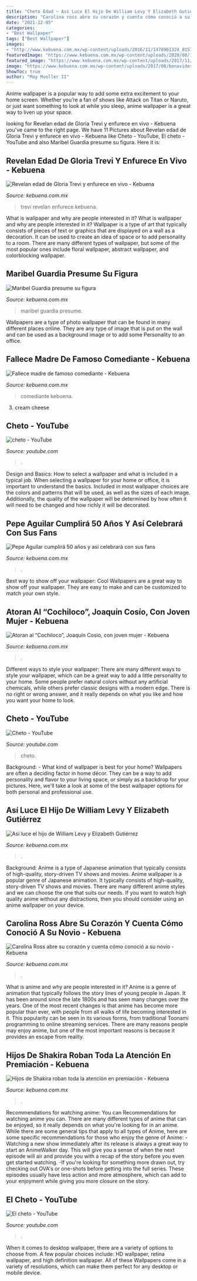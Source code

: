 ```yaml
---
title: "Cheto Edad ~ Así Luce El Hijo De William Levy Y Elizabeth Gutiérrez"
description: "Carolina ross abre su corazón y cuenta cómo conoció a su novio"
date: "2021-12-05"
categories:
- "Best Wallpaper"
tags: ["Best Wallpaper"]
images:
- "http://www.kebuena.com.mx/wp-content/uploads/2016/11/1478961324_815754_1478961939_noticia_normal.jpg"
featuredImage: "https://www.kebuena.com.mx/wp-content/uploads/2020/08/16_-9-21-1-1024x576.png"
featured_image: "https://www.kebuena.com.mx/wp-content/uploads/2017/11/Diseño-sin-título-24-1.png"
image: "https://www.kebuena.com.mx/wp-content/uploads/2017/08/bonavides.jpg"
ShowToc: true
author: "May Mueller II"
---
```



Anime wallpaper is a popular way to add some extra excitement to your home screen. Whether you’re a fan of shows like Attack on Titan or Naruto, or just want something to look at while you sleep, anime wallpaper is a great way to liven up your space.

	

		
looking for Revelan edad de Gloria Trevi y enfurece en vivo - Kebuena you've came to the right page. We have 11 Pictures about Revelan edad de Gloria Trevi y enfurece en vivo - Kebuena like Cheto - YouTube, El cheto - YouTube and also Maribel Guardia presume su figura. Here it is:
		
    
## Revelan Edad De Gloria Trevi Y Enfurece En Vivo - Kebuena

<img loading=lazy src="https://www.kebuena.com.mx/wp-content/uploads/2017/11/Diseño-sin-título-24-1.png" onerror="this.onerror=null;this.src='https://tse1.mm.bing.net/th?id=OIP.B0MCTi8lK7tFZ9w1Yg0zDQHaDe&amp;pid=15.1';" alt="Revelan edad de Gloria Trevi y enfurece en vivo - Kebuena">

_Source: kebuena.com.mx_

>trevi revelan enfurece kebuena. 

	

What is wallpaper and why are people interested in it?
What is wallpaper and why are people interested in it?
Wallpaper is a type of art that typically consists of pieces of text or graphics that are displayed on a wall as a decoration. It can be used to create an idea of space or to add personality to a room. There are many different types of wallpaper, but some of the most popular ones include floral wallpaper, abstract wallpaper, and colorblocking wallpaper.

    
## Maribel Guardia Presume Su Figura

<img loading=lazy src="http://www.kebuena.com.mx/wp-content/uploads/2018/05/Diseño-sin-título-9.png" onerror="this.onerror=null;this.src='https://tse4.mm.bing.net/th?id=OIP.vUiBx-HZywT4lT7_YQuregHaDe&amp;pid=15.1';" alt="Maribel Guardia presume su figura">

_Source: kebuena.com.mx_

>maribel guardia presume. 

	



Wallpapers are a type of photo wallpaper that can be found in many different places online. They are any type of image that is put on the wall and can be used as a background image or to add some Personality to an office.

    
## Fallece Madre De Famoso Comediante - Kebuena

<img loading=lazy src="https://www.kebuena.com.mx/wp-content/uploads/2017/08/bonavides.jpg" onerror="this.onerror=null;this.src='https://tse3.mm.bing.net/th?id=OIP.aiWP9l5jheWruFZQH-zWPgHaEo&amp;pid=15.1';" alt="Fallece madre de famoso comediante - Kebuena">

_Source: kebuena.com.mx_

>comediante kebuena. 

	

3. cream cheese 

    
## Cheto - YouTube

<img loading=lazy src="https://i.ytimg.com/vi/0bwh5FURDBg/hqdefault.jpg" onerror="this.onerror=null;this.src='https://tse4.mm.bing.net/th?id=OIP.-3kyOu4ZX5q94o6LFsGq5AHaFj&amp;pid=15.1';" alt="cheto - YouTube">

_Source: youtube.com_

>. 

	

Design and Basics: How to select a wallpaper and what is included in a typical job.
When selecting a wallpaper for your home or office, it is important to understand the basics. Included in most wallpaper choices are the colors and patterns that will be used, as well as the sizes of each image. Additionally, the quality of the wallpaper will be determined by how often it will need to be changed and how richly it will be decorated.

    
## Pepe Aguilar Cumplirá 50 Años Y Así Celebrará Con Sus Fans

<img loading=lazy src="http://www.kebuena.com.mx/wp-content/uploads/2018/01/Pepe-Aguilar.png" onerror="this.onerror=null;this.src='https://tse4.mm.bing.net/th?id=OIP.T0731jQeGitdhJ4FqohmywHaDe&amp;pid=15.1';" alt="Pepe Aguilar cumplirá 50 años y así celebrará con sus fans">

_Source: kebuena.com.mx_

>. 

	

Best way to show off your wallpaper:
Cool Wallpapers are a great way to show off your wallpaper. They are easy to make and can be customized to match your own style.

    
## Atoran Al “Cochiloco”, Joaquín Cosío, Con Joven Mujer - Kebuena

<img loading=lazy src="http://www.kebuena.com.mx/wp-content/uploads/2018/02/cochiloco.png" onerror="this.onerror=null;this.src='https://tse2.mm.bing.net/th?id=OIP.HCk03Udw4_B309C2sunMUQHaDX&amp;pid=15.1';" alt="Atoran al “Cochiloco”, Joaquín Cosío, con joven mujer - Kebuena">

_Source: kebuena.com.mx_

>. 

	

Different ways to style your wallpaper:
There are many different ways to style your wallpaper, which can be a great way to add a little personality to your home. Some people prefer natural colors without any artificial chemicals, while others prefer classic designs with a modern edge. There is no right or wrong answer, and it really depends on what you like and how you want your home to look.

    
## Cheto - YouTube

<img loading=lazy src="https://i.ytimg.com/vi/ViRvDo3mWg4/maxresdefault.jpg" onerror="this.onerror=null;this.src='https://tse2.mm.bing.net/th?id=OIP.zlbiUMjeoObBsFrPbuoOyAHaEK&amp;pid=15.1';" alt="Cheto - YouTube">

_Source: youtube.com_

>cheto. 

	

Background: - What kind of wallpaper is best for your home?
Wallpapers are often a deciding factor in home décor. They can be a way to add personality and flavor to your living space, or simply as a backdrop for your pictures. Here, we'll take a look at some of the best wallpaper options for both personal and professional use.

    
## Así Luce El Hijo De William Levy Y Elizabeth Gutiérrez

<img loading=lazy src="http://www.kebuena.com.mx/wp-content/uploads/2018/03/Christopher-Alexander-Levy-640x500.png" onerror="this.onerror=null;this.src='https://tse3.mm.bing.net/th?id=OIP.gCdbg6bwMp8z3gZhmgycpgHaFy&amp;pid=15.1';" alt="Así luce el hijo de William Levy y Elizabeth Gutiérrez">

_Source: kebuena.com.mx_

>. 

	

Background: Anime is a type of Japanese animation that typically consists of high-quality, story-driven TV shows and movies.
Anime wallpaper is a popular genre of Japanese animation. It typically consists of high-quality, story-driven TV shows and movies. There are many different anime styles and we can choose the one that suits our needs. If you want to watch high quality anime without any distractions, then you should consider using an anime wallpaper on your device.

    
## Carolina Ross Abre Su Corazón Y Cuenta Cómo Conoció A Su Novio - Kebuena

<img loading=lazy src="https://www.kebuena.com.mx/wp-content/uploads/2020/08/16_-9-21-1-1024x576.png" onerror="this.onerror=null;this.src='https://tse2.mm.bing.net/th?id=OIP.AAlnjf5kRQigGyHUwXnc9gHaEK&amp;pid=15.1';" alt="Carolina Ross abre su corazón y cuenta cómo conoció a su novio - Kebuena">

_Source: kebuena.com.mx_

>. 

	

What is anime and why are people interested in it?
Anime is a genre of animation that typically follows the story lines of young people in Japan. It has been around since the late 1800s and has seen many changes over the years. One of the most recent changes is that anime has become more popular than ever, with people from all walks of life becoming interested in it. This popularity can be seen in its various forms, from traditional Toonami programming to online streaming services. There are many reasons people may enjoy anime, but one of the most important reasons is because it provides an escape from reality.

    
## Hijos De Shakira Roban Toda La Atención En Premiación - Kebuena

<img loading=lazy src="http://www.kebuena.com.mx/wp-content/uploads/2016/11/1478961324_815754_1478961939_noticia_normal.jpg" onerror="this.onerror=null;this.src='https://tse2.mm.bing.net/th?id=OIP.qtyMcmwzMUJ8OtmmZt3l0wHaEr&amp;pid=15.1';" alt="Hijos de Shakira roban toda la atención en premiación - Kebuena">

_Source: kebuena.com.mx_

>. 

	

Recommendations for watching anime: You can
Recommendations for watching anime you can. There are many different types of anime that can be enjoyed, so it really depends on what you're looking for in an anime. While there are some general tips that apply to all types of Anime, here are some specific recommendations for those who enjoy the genre of Anime: 
-Watching a new show immediately after its release is always a great way to start an AnimeWalker day. This will give you a sense of when the next episode will air and provide you with a recap of the story before you even get started watching. 
-If you're looking for something more drawn out, try checking out OVA's or one-shots before getting into the full series. These episodes usually have less action and more atmosphere, which can add to your enjoyment while giving you more closure on the story.

    
## El Cheto - YouTube

<img loading=lazy src="https://i.ytimg.com/vi/C3lmZCSeqU4/hqdefault.jpg" onerror="this.onerror=null;this.src='https://tse2.mm.bing.net/th?id=OIP.rVm8P5x62BV13Qwxtnnw8wHaFj&amp;pid=15.1';" alt="El cheto - YouTube">

_Source: youtube.com_

>. 

	

When it comes to desktop wallpaper, there are a variety of options to choose from. A few popular choices include: HD wallpaper, retina wallpaper, and high definition wallpaper. All of these Wallpapers come in a variety of resolutions, which can make them perfect for any desktop or mobile device. 

